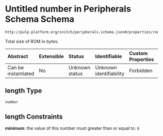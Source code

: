 # Untitled number in Peripherals Schema Schema

```txt
http://pulp-platform.org/snitch/peripherals.schema.json#/properties/rom/length
```

Total size of ROM in bytes.

| Abstract            | Extensible | Status         | Identifiable            | Custom Properties | Additional Properties | Access Restrictions | Defined In                                                                 |
| :------------------ | :--------- | :------------- | :---------------------- | :---------------- | :-------------------- | :------------------ | :------------------------------------------------------------------------- |
| Can be instantiated | No         | Unknown status | Unknown identifiability | Forbidden         | Allowed               | none                | [peripherals.schema.json*](peripherals.schema.json "open original schema") |

## length Type

`number`

## length Constraints

**minimum**: the value of this number must greater than or equal to: `0`

